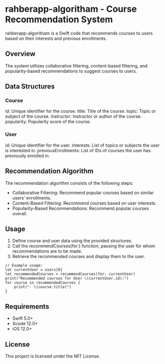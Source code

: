 # rahberapp-algoritham - Course Recommendation System

rahberapp-algoritham is a Swift code that recommends courses to users based on their interests and previous enrollments.

## Overview

The system utilizes collaborative filtering, content-based filtering, and popularity-based recommendations to suggest courses to users.

## Data Structures

### Course
id: Unique identifier for the course.
title: Title of the course.
topic: Topic or subject of the course.
instructor: Instructor or author of the course.
popularity: Popularity score of the course.

### User
id: Unique identifier for the user.
interests: List of topics or subjects the user is interested in.
previousEnrollments: List of IDs of courses the user has previously enrolled in.

## Recommendation Algorithm

The recommendation algorithm consists of the following steps:

- Collaborative Filtering: Recommend popular courses based on similar users' enrollments.
- Content-Based Filtering: Recommend courses based on user interests.
- Popularity-Based Recommendations: Recommend popular courses overall.

## Usage

1. Define course and user data using the provided structures.
2. Call the recommendCourses(for:) function, passing the user for whom recommendations are to be made.
3. Retrieve the recommended courses and display them to the user.
 
 
```
// Example usage:
let currentUser = users[0]
let recommendedCourses = recommendCourses(for: currentUser)
print("Recommended courses for User \(currentUser.id):")
for course in recommendedCourses {
    print("- \(course.title)")
}
```

## Requirements

- Swift 5.0+
- Xcode 12.0+
- iOS 12.0+

## License

This project is licensed under the MIT License.